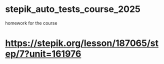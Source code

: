 # stepik_auto_tests_course_2025
homework for the course
# https://stepik.org/lesson/187065/step/7?unit=161976
